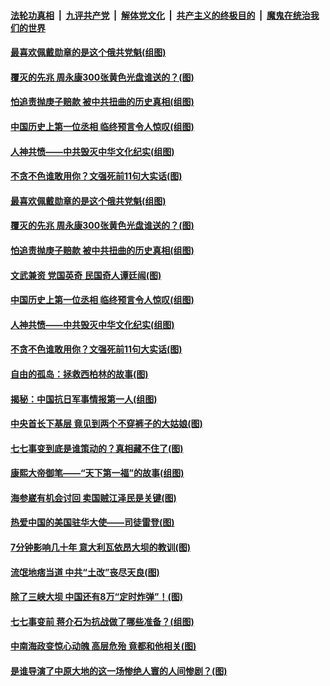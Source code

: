 

####  [法轮功真相](../../../../basic/blob/master/README.md?t=07091802) &nbsp;|&nbsp; [九评共产党](../../../../9ping.md/blob/master/README.md?t=07091802) &nbsp;|&nbsp; [解体党文化](../../../../jtdwh.md/blob/master/README.md?t=07091802)  &nbsp;|&nbsp; [共产主义的终极目的](../../../../gczydzjmd.md/blob/master/README.md?t=07091802) &nbsp;|&nbsp; [魔鬼在统治我们的世界](../../../../mgztzwmdsj.md/blob/master/README.md?t=07091802) 

#### [最喜欢佩戴勋章的是这个俄共党魁(组图)](../pages/p6/938666.md?t=07091802) 

#### [覆灭的先兆 周永康300张黄色光盘谁送的？(图)](../pages/p6/938537.md?t=07091802) 

#### [怕追责抛庚子赔款 被中共扭曲的历史真相(组图)](../pages/p6/938779.md?t=07091802) 

#### [中国历史上第一位丞相 临终预言令人惊叹(组图)](../pages/p6/938665.md?t=07091802) 

#### [人神共愤——中共毁灭中华文化纪实(组图)](../pages/p6/938791.md?t=07091802) 

#### [不贪不色谁敢用你？文强死前11句大实话(图)](../pages/p6/938533.md?t=07091802) 

#### [最喜欢佩戴勋章的是这个俄共党魁(组图)](../pages/p6/938666.md?t=07091802) 

#### [覆灭的先兆 周永康300张黄色光盘谁送的？(图)](../pages/p6/938537.md?t=07091802) 

#### [怕追责抛庚子赔款 被中共扭曲的历史真相(组图)](../pages/p6/938779.md?t=07091802) 

#### [文武兼资 党国英奇 民国奇人谭廷闿(图)](../pages/p6/938512.md?t=07091802) 

#### [中国历史上第一位丞相 临终预言令人惊叹(组图)](../pages/p6/938665.md?t=07091802) 

#### [人神共愤——中共毁灭中华文化纪实(组图)](../pages/p6/938791.md?t=07091802) 

#### [不贪不色谁敢用你？文强死前11句大实话(图)](../pages/p6/938533.md?t=07091802) 

#### [自由的孤岛：拯救西柏林的故事(图)](../pages/p6/938683.md?t=07091802) 

#### [揭秘：中国抗日军事情报第一人(组图)](../pages/p6/938662.md?t=07091802) 

#### [中央首长下基层 竟见到两个不穿裤子的大姑娘(图)](../pages/p6/937961.md?t=07091802) 

#### [七七事变到底是谁策动的？真相藏不住了(图)](../pages/p6/918522.md?t=07091802) 

#### [康熙大帝御笔——“天下第一福”的故事(组图)](../pages/p6/938350.md?t=07091802) 

#### [海参崴有机会讨回 卖国贼江泽民是关键(图)](../pages/p6/938782.md?t=07091802) 

#### [热爱中国的美国驻华大使——司徒雷登(图)](../pages/p6/934961.md?t=07091802) 

#### [7分钟影响几十年 意大利瓦依昂大坝的教训(图)](../pages/p6/937542.md?t=07091802) 

#### [流氓地痞当道 中共“土改”丧尽天良(图)](../pages/p6/937896.md?t=07091802) 

#### [除了三峡大坝 中国还有8万“定时炸弹”！(图)](../pages/p6/937540.md?t=07091802) 

#### [七七事变前 蒋介石为抗战做了哪些准备？(组图)](../pages/p6/938219.md?t=07091802) 

#### [中南海政变惊心动魄 高层危殆 竟都和他相关(图)](../pages/p6/937814.md?t=07091802) 

#### [是谁导演了中原大地的这一场惨绝人寰的人间惨剧？(图)](../pages/p6/938390.md?t=07091802) 

